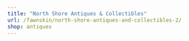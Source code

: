 ```yaml
---
title: "North Shore Antiques & Collectibles"
url: /fawnskin/north-shore-antiques-and-collectibles-2/
shop: antiques
---
```

